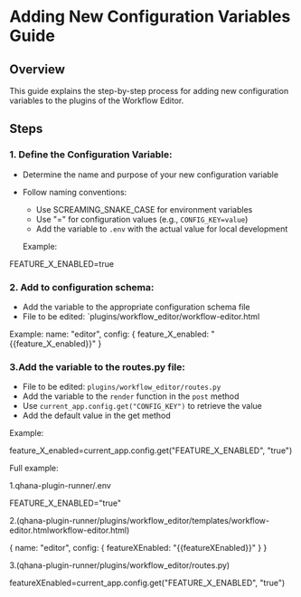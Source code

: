 # Adding New Configuration Variables Guide

## Overview
This guide explains the step-by-step process for adding new configuration variables to the plugins of the Workflow Editor.

## Steps

### 1. Define the Configuration Variable:
- Determine the name and purpose of your new configuration variable
- Follow naming conventions: 
  - Use SCREAMING_SNAKE_CASE for environment variables
  - Use "=" for configuration values (e.g., `CONFIG_KEY=value`)
  - Add the variable to `.env` with the actual value for local development

  Example:

FEATURE_X_ENABLED=true


### 2. Add to configuration schema:
- Add the variable to the appropriate configuration schema file
- File to be edited: `plugins/workflow_editor/workflow-editor.html



Example:
name: "editor",
            config: {
    feature_X_enabled: "{{feature_X_enabled}}"
  }



### 3.Add the variable to the routes.py file:
- File to be edited: `plugins/workflow_editor/routes.py`
- Add the variable to the `render` function in the `post` method
- Use `current_app.config.get("CONFIG_KEY")` to retrieve the value
- Add the default value in the get method

Example:


 feature_X_enabled=current_app.config.get("FEATURE_X_ENABLED", "true")






Full example:

 1.qhana-plugin-runner/.env


FEATURE_X_ENABLED="true"


2.(qhana-plugin-runner/plugins/workflow_editor/templates/workflow-editor.htmlworkflow-editor.html)


{
    name: "editor",
    config: {
        featureXEnabled: "{{featureXEnabled}}"
    }
}

3.(qhana-plugin-runner/plugins/workflow_editor/routes.py)



featureXEnabled=current_app.config.get("FEATURE_X_ENABLED", "true")
